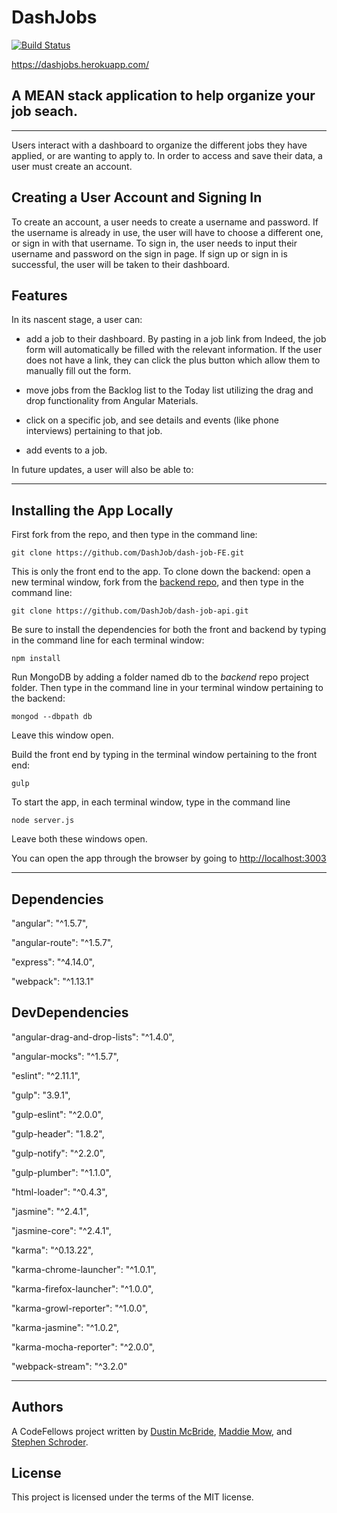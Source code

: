 

# DashJobs


[![Build Status](https://travis-ci.org/DashJob/dash-job-FE.svg?branch=master)](https://travis-ci.org/DashJob/dash-job-FE)

https://dashjobs.herokuapp.com/

## A MEAN stack application to help organize your job seach.
___

 Users interact with a dashboard to organize the different jobs they have applied, or are wanting to apply to. In order to access and save their data, a user must create an account.



## Creating a User Account and Signing In
To create an account, a user needs to create a username and password. If the username is already in use, the user will have to choose a different one, or sign in with that username. To sign in, the user needs to input their username and password on the sign in page. If sign up or sign in is successful, the user will be taken to their dashboard.

## Features
In its nascent stage, a user can:

* add a job to their dashboard. By pasting in a job link from Indeed, the job form will automatically be filled with the relevant information. If the user does not have a link, they can click the plus button which allow them to manually fill out the form.

* move jobs from the Backlog list to the Today list utilizing the drag and drop functionality from Angular Materials.

* click on a specific job, and see details and events (like phone interviews) pertaining to that job.

* add events to a job.

In future updates, a user will also be able to:

---
## Installing the App Locally

First fork from the repo, and then type in the command line:
```
git clone https://github.com/DashJob/dash-job-FE.git
```
This is only the front end to the app. To clone down the backend: open a new terminal window, fork from the [backend repo](https://github.com/DashJob/dash-job-api), and then type in the command line:
```
git clone https://github.com/DashJob/dash-job-api.git
```
Be sure to install the dependencies for both the front and backend by typing in the command line for each terminal window:
```
npm install
```
Run MongoDB by adding a folder named db to the _backend_ repo project folder. Then type in the command line in your terminal window pertaining to the backend:
```
mongod --dbpath db
```
Leave this window open.

Build the front end by typing in the terminal window pertaining to the front end:
```
gulp
```

To start the app, in each terminal window, type in the command line
```
node server.js
```
Leave both these windows open.

You can open the app through the browser by going to [http://localhost:3003](http://localhost:3003/)
___
## Dependencies
"angular": "^1.5.7",

"angular-route": "^1.5.7",

"express": "^4.14.0",

"webpack": "^1.13.1"

## DevDependencies
"angular-drag-and-drop-lists": "^1.4.0",

"angular-mocks": "^1.5.7",

"eslint": "^2.11.1",

"gulp": "3.9.1",

"gulp-eslint": "^2.0.0",

"gulp-header": "1.8.2",

"gulp-notify": "^2.2.0",

"gulp-plumber": "^1.1.0",

"html-loader": "^0.4.3",

"jasmine": "^2.4.1",

"jasmine-core": "^2.4.1",

"karma": "^0.13.22",

"karma-chrome-launcher": "^1.0.1",

"karma-firefox-launcher": "^1.0.0",

"karma-growl-reporter": "^1.0.0",

"karma-jasmine": "^1.0.2",

"karma-mocha-reporter": "^2.0.0",

"webpack-stream": "^3.2.0"
___
## Authors
A CodeFellows project written by [Dustin McBride](https://github.com/dmcfly85), [Maddie Mow](https://github.com/jdar22169), and [Stephen Schroder](https://github.com/schrode50).

## License

This project is licensed under the terms of the MIT license.
